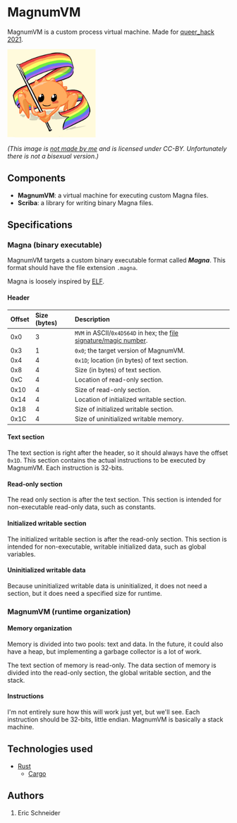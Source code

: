 # MagnumVM
MagnumVM is a custom process virtual machine. Made for [queer_hack 2021](https://queer-hack21.devpost.com/).

<img src="gayrust.jpg" width="200">

_(This image is [not made by me](https://twitter.com/whoisaldeka/status/1165148059484880896) and is licensed under CC-BY. Unfortunately there is not a bisexual version.)_

## Components
* **MagnumVM**: a virtual machine for executing custom Magna files.
* **Scriba**: a library for writing binary Magna files.

## Specifications
### Magna (binary executable)
MagnumVM targets a custom binary executable format called ***Magna***. This format should have the file extension `.magna`.

Magna is loosely inspired by [ELF](https://en.wikipedia.org/wiki/Executable_and_Linkable_Format).

#### Header
| Offset | Size (bytes) | Description
| :------ | :------ | :------
| 0x0 | 3 | `MVM` in ASCII/`0x4D564D` in hex; the [file signature/magic number](https://en.wikipedia.org/wiki/List_of_file_signatures).
| 0x3 | 1 | `0x0`; the target version of MagnumVM.
| 0x4 | 4 | `0x1D`; location (in bytes) of text section.
| 0x8 | 4 | Size (in bytes) of text section.
| 0xC | 4 | Location of read-only section.
| 0x10 | 4 | Size of read-only section.
| 0x14 | 4 | Location of initialized writable section.
| 0x18 | 4 | Size of initialized writable section.
| 0x1C | 4 | Size of uninitialized writable memory.

#### Text section
The text section is right after the header, so it should always have the offset `0x1D`. This section contains the actual instructions to be executed by MagnumVM. Each instruction is 32-bits.

#### Read-only section
The read only section is after the text section. This section is intended for non-executable read-only data, such as constants.

#### Initialized writable section
The initialized writable section is after the read-only section. This section is intended for non-executable, writable initialized data, such as global variables.

#### Uninitialized writable data
Because uninitialized writable data is uninitialized, it does not need a section, but it does need a specified size for runtime.

### MagnumVM (runtime organization)
#### Memory organization
Memory is divided into two pools: text and data. In the future, it could also have a heap, but implementing a garbage collector is a lot of work.

The text section of memory is read-only. The data section of memory is divided into the read-only section, the global writable section, and the stack.

#### Instructions
I'm not entirely sure how this will work just yet, but we'll see. Each instruction should be 32-bits, little endian. MagnumVM is basically a stack machine.

## Technologies used
* [Rust](https://github.com/rust-lang/rust)
  * [Cargo](https://github.com/rust-lang/cargo)

## Authors
1. Eric Schneider
